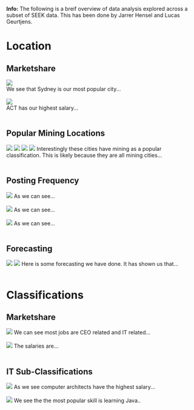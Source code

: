 **Info:** The following is a breif overview of data analysis explored across a subset of SEEK data. This has been done by Jarrer Hensel and Lucas Geurtjens.

# Location
## Marketshare
<img src="images/Location_Market_Share_Top_25.png" style="display:block">
We see that Sydney is our most popular city...
<br /><br />
<img src="images/Average_Salaries_Top_25.png" style="display:block">
ACT has our highest salary...
<br /><br />

## Popular Mining Locations
<img src="images/Top_Jobtypes_listed_in_Perth.png">
<img src="images/Top_Jobtypes_listed_in_Mackay.png">
<img src="images/Top_Jobtypes_listed_in_PortHedland.png">
<img src="images/Top_Jobtypes_listed_in_Kalgoorlie.png">
Interestingly these cities have mining as a popular classification. This is likely because they are all mining cities...
<br /><br />

## Posting Frequency
<img src="images/Job_listing_frequency_over_time.png">
As we can see...
<br /><br />
<img src="images/Posting_Frequency_Per_Month.png">
As we can see...
<br /><br />
<img src="images/Posting_Frequeny_Days_In_Month.png">
As we can see...
<br /><br />

## Forecasting
<img src="images/Moving_Average.png">
<img src="images/Moving_Average_A_Values.png">
Here is some forecasting we have done. It has shown us that...
<br /><br />

# Classifications
## Marketshare
<img src="images/Classification_Market_Share.png">
We can see most jobs are CEO related and IT related...
<br /><br />
<img src="images/Averrage_Classification_Salary.png">
The salaries are...
<br /><br />

## IT Sub-Classifications
<img src="images/Average_IT_SubClass_Salary.png">
As we see computer architects have the highest salary...
<br /><br />
<img src="images/Popular_IT_Technologies.png">
We see the the most popular skill is learning Java..
<br /><br />
